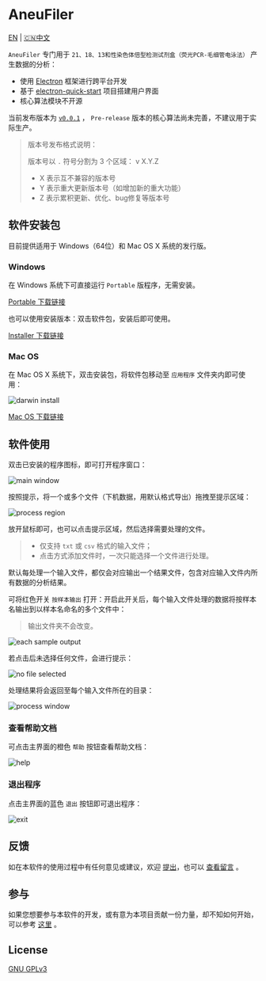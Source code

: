 # AneuFiler

[EN](README.md) | [🇨🇳中文](README.CN.md)

`AneuFiler` 专门用于 `21、18、13和性染色体倍型检测试剂盒（荧光PCR-毛细管电泳法）` 产生数据的分析：

- 使用 [Electron](https://electronjs.org) 框架进行跨平台开发
- 基于 [electron-quick-start](https://github.com/electron/electron-quick-start) 项目搭建用户界面
- 核心算法模块不开源

当前发布版本为 [`v0.0.1`](https://github.com/NTLx/AneuFiler/releases/tag/v0.0.1) ， `Pre-release` 版本的核心算法尚未完善，不建议用于实际生产。

> 版本号发布格式说明：
> 
> 版本号以 `.` 符号分割为 3 个区域： v X.Y.Z
> 
> - X 表示互不兼容的版本号
> - Y 表示重大更新版本号（如增加新的重大功能）
> - Z 表示累积更新、优化、bug修复等版本号

## 软件安装包

目前提供适用于 Windows（64位）和 Mac OS X 系统的发行版。

### Windows

在 Windows 系统下可直接运行 `Portable` 版程序，无需安装。

[Portable 下载链接](https://github.com/NTLx/AneuFiler/releases/download/v0.0.1/AneuFiler.v0.0.1.win64.Portable.exe)

也可以使用安装版本：双击软件包，安装后即可使用。

[Installer 下载链接](https://github.com/NTLx/AneuFiler/releases/download/v0.0.1/AneuFiler.v0.0.1.win64.Installer.exe)

### Mac OS

在 Mac OS X 系统下，双击安装包，将软件包移动至 `应用程序` 文件夹内即可使用：

![darwin install](https://lx-public-pic.oss-cn-shanghai.aliyuncs.com/PicGo/20190917162246.png)

[Mac OS 下载链接](https://github.com/NTLx/AneuFiler/releases/download/v0.0.1/AneuFiler.v0.0.1.macOS.dmg)

## 软件使用

双击已安装的程序图标，即可打开程序窗口：

![main window](https://lx-public-pic.oss-cn-shanghai.aliyuncs.com/PicGo/20190912103452.png)

按照提示，将一个或多个文件（下机数据，用默认格式导出）拖拽至提示区域：

![process region](https://lx-public-pic.oss-cn-shanghai.aliyuncs.com/PicGo/20190912103506.png)

放开鼠标即可，也可以点击提示区域，然后选择需要处理的文件。

> - 仅支持 `txt` 或 `csv` 格式的输入文件；
> - 点击方式添加文件时，一次只能选择一个文件进行处理。

默认每处理一个输入文件，都仅会对应输出一个结果文件，包含对应输入文件内所有数据的分析结果。

可将红色开关 `按样本输出` 打开：开启此开关后，每个输入文件处理的数据将按样本名输出到以样本名命名的多个文件中：

> 输出文件夹不会改变。

![each sample output](https://lx-public-pic.oss-cn-shanghai.aliyuncs.com/PicGo/20190912103522.png)

若点击后未选择任何文件，会进行提示：

![no file selected](https://lx-public-pic.oss-cn-shanghai.aliyuncs.com/PicGo/20190912103535.png)

处理结果将会返回至每个输入文件所在的目录：

![process window](https://lx-public-pic.oss-cn-shanghai.aliyuncs.com/PicGo/20190912103548.png)

### 查看帮助文档

可点击主界面的橙色 `帮助` 按钮查看帮助文档：

![help](https://lx-public-pic.oss-cn-shanghai.aliyuncs.com/PicGo/20190912103610.png)

### 退出程序

点击主界面的蓝色 `退出` 按钮即可退出程序：

![exit](https://lx-public-pic.oss-cn-shanghai.aliyuncs.com/PicGo/20190912103623.png)

## 反馈

如在本软件的使用过程中有任何意见或建议，欢迎 [提出](https://github.com/NTLx/AneuFiler/issues/new/choose)，也可以 [查看留言](https://github.com/NTLx/AneuFiler/issues) 。

## 参与

如果您想要参与本软件的开发，或有意为本项目贡献一份力量，却不知如何开始，可以参考 [这里](https://opensource.guide/zh-cn/) 。

## License

[GNU GPLv3](LICENSE.md)
